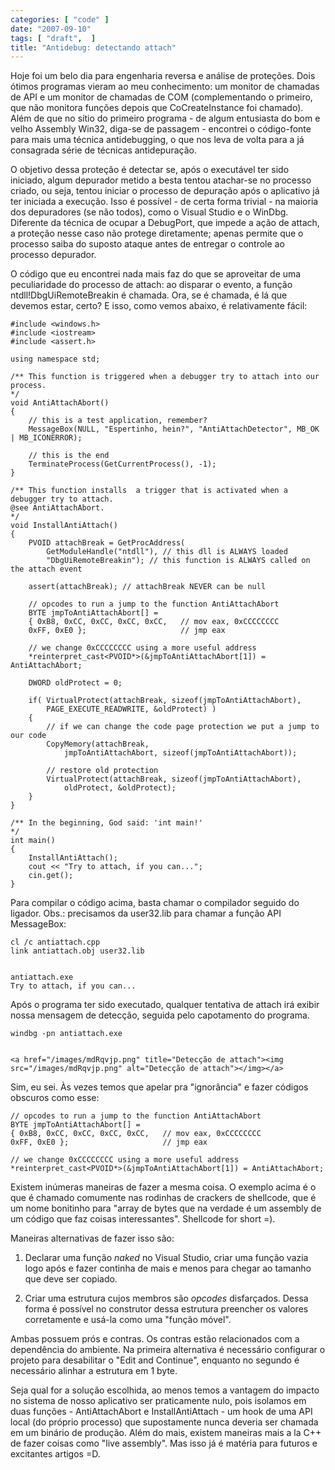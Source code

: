 ```yaml
---
categories: [ "code" ]
date: "2007-09-10"
tags: [ "draft",  ]
title: "Antidebug: detectando attach"
---
```

Hoje foi um belo dia para engenharia reversa e análise de proteções. Dois ótimos programas vieram ao meu conhecimento: um monitor de chamadas de API e um monitor de chamadas de COM (complementando o primeiro, que não monitora funções depois que CoCreateInstance foi chamado). Além de que no sítio do primeiro programa - de algum entusiasta do bom e velho Assembly Win32, diga-se de passagem - encontrei o código-fonte para mais uma técnica antidebugging, o que nos leva de volta para a já consagrada série de técnicas antidepuração.


O objetivo dessa proteção é detectar se, após o executável ter sido iniciado, algum depurador metido a besta tentou atachar-se no processo criado, ou seja, tentou iniciar o processo de depuração após o aplicativo já ter iniciada a execução. Isso é possível - de certa forma trivial - na maioria dos depuradores (se não todos), como o Visual Studio e o WinDbg. Diferente da técnica de ocupar a DebugPort, que impede a ação de attach, a proteção nesse caso não protege diretamente; apenas permite que o processo saiba do suposto ataque antes de entregar o controle ao processo depurador.

O código que eu encontrei nada mais faz do que se aproveitar de uma peculiaridade do processo de attach: ao disparar o evento, a função ntdll!DbgUiRemoteBreakin é chamada. Ora, se é chamada, é lá que devemos estar, certo? E isso, como vemos abaixo, é relativamente fácil:

    #include <windows.h>
    #include <iostream>
    #include <assert.h>
    
    using namespace std;
    
    /** This function is triggered when a debugger try to attach into our process.
    */
    void AntiAttachAbort()
    {
    	// this is a test application, remember?
    	MessageBox(NULL, "Espertinho, hein?", "AntiAttachDetector", MB_OK | MB_ICONERROR);
    
    	// this is the end
    	TerminateProcess(GetCurrentProcess(), -1);
    }
    
    /** This function installs  a trigger that is activated when a debugger try to attach.
    @see AntiAttachAbort.
    */
    void InstallAntiAttach()
    {
    	PVOID attachBreak = GetProcAddress(
    		GetModuleHandle("ntdll"), // this dll is ALWAYS loaded
    		"DbgUiRemoteBreakin"); // this function is ALWAYS called on the attach event
    
    	assert(attachBreak); // attachBreak NEVER can be null
    
    	// opcodes to run a jump to the function AntiAttachAbort
    	BYTE jmpToAntiAttachAbort[] =
    	{ 0xB8, 0xCC, 0xCC, 0xCC, 0xCC,   // mov eax, 0xCCCCCCCC
    	0xFF, 0xE0 };                     // jmp eax
    
    	// we change 0xCCCCCCCC using a more useful address
    	*reinterpret_cast<PVOID*>(&jmpToAntiAttachAbort[1]) = AntiAttachAbort;
    
    	DWORD oldProtect = 0;
    
    	if( VirtualProtect(attachBreak, sizeof(jmpToAntiAttachAbort), 
    		PAGE_EXECUTE_READWRITE, &oldProtect) )
    	{
    		// if we can change the code page protection we put a jump to our code
    		CopyMemory(attachBreak, 
    			jmpToAntiAttachAbort, sizeof(jmpToAntiAttachAbort));
    
    		// restore old protection
    		VirtualProtect(attachBreak, sizeof(jmpToAntiAttachAbort), 
    			oldProtect, &oldProtect);
    	}
    }
    
    /** In the beginning, God said: 'int main!'
    */
    int main()
    {
    	InstallAntiAttach();
    	cout << "Try to attach, if you can...";
    	cin.get();
    } 
    

Para compilar o código acima, basta chamar o compilador seguido do ligador. Obs.: precisamos da user32.lib para chamar a função API MessageBox:

    
    cl /c antiattach.cpp
    link antiattach.obj user32.lib

    
    antiattach.exe
    Try to attach, if you can...

Após o programa ter sido executado, qualquer tentativa de attach irá exibir nossa mensagem de detecção, seguida pelo capotamento do programa.

    
    windbg -pn antiattach.exe

    
    <a href="/images/mdRqvjp.png" title="Detecção de attach"><img src="/images/mdRqvjp.png" alt="Detecção de attach"></img></a>


Sim, eu sei. Às vezes temos que apelar pra "ignorância" e fazer códigos obscuros como esse:

    // opcodes to run a jump to the function AntiAttachAbort
    BYTE jmpToAntiAttachAbort[] =
    { 0xB8, 0xCC, 0xCC, 0xCC, 0xCC,   // mov eax, 0xCCCCCCCC
    0xFF, 0xE0 };                     // jmp eax
    
    // we change 0xCCCCCCCC using a more useful address
    *reinterpret_cast<PVOID*>(&jmpToAntiAttachAbort[1]) = AntiAttachAbort; 
    

Existem inúmeras maneiras de fazer a mesma coisa. O exemplo acima é o que é chamado comumente nas rodinhas de crackers de shellcode, que é um nome bonitinho para "array de bytes que na verdade é um assembly de um código que faz coisas interessantes". Shellcode for short =).

Maneiras alternativas de fazer isso são:

    
  1. Declarar uma função _naked_ no Visual Studio, criar uma função vazia logo após e fazer continha de mais e menos para chegar ao tamanho que deve ser copiado.

    
  2. Criar uma estrutura cujos membros são _opcodes_ disfarçados. Dessa forma é possível no construtor dessa estrutura preencher os valores corretamente e usá-la como uma "função móvel".

Ambas possuem prós e contras. Os contras estão relacionados com a dependência do ambiente. Na primeira alternativa é necessário configurar o projeto para desabilitar o "Edit and Continue", enquanto no segundo é necessário alinhar a estrutura em 1 byte.

Seja qual for a solução escolhida, ao menos temos a vantagem do impacto no sistema de nosso aplicativo ser praticamente nulo, pois isolamos em duas funções - AntiAttachAbort e InstallAntiAttach - um hook de uma API local (do próprio processo) que supostamente nunca deveria ser chamada em um binário de produção. Além do mais, existem maneiras mais a la C++ de fazer coisas como "live assembly". Mas isso já é matéria para futuros e excitantes artigos =D.
